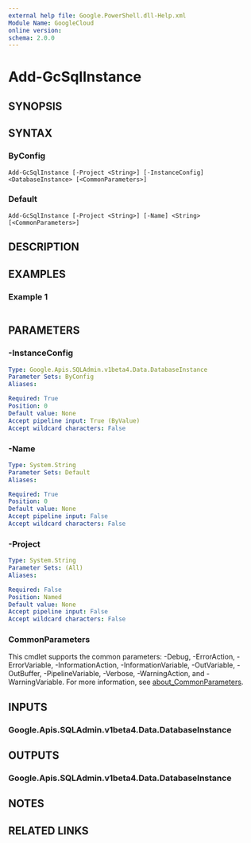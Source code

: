 ```yaml
---
external help file: Google.PowerShell.dll-Help.xml
Module Name: GoogleCloud
online version:
schema: 2.0.0
---
```


# Add-GcSqlInstance

## SYNOPSIS


## SYNTAX

### ByConfig
```
Add-GcSqlInstance [-Project <String>] [-InstanceConfig] <DatabaseInstance> [<CommonParameters>]
```

### Default
```
Add-GcSqlInstance [-Project <String>] [-Name] <String> [<CommonParameters>]
```

## DESCRIPTION


## EXAMPLES

### Example 1
```powershell

```



## PARAMETERS

### -InstanceConfig


```yaml
Type: Google.Apis.SQLAdmin.v1beta4.Data.DatabaseInstance
Parameter Sets: ByConfig
Aliases:

Required: True
Position: 0
Default value: None
Accept pipeline input: True (ByValue)
Accept wildcard characters: False
```

### -Name


```yaml
Type: System.String
Parameter Sets: Default
Aliases:

Required: True
Position: 0
Default value: None
Accept pipeline input: False
Accept wildcard characters: False
```

### -Project


```yaml
Type: System.String
Parameter Sets: (All)
Aliases:

Required: False
Position: Named
Default value: None
Accept pipeline input: False
Accept wildcard characters: False
```

### CommonParameters
This cmdlet supports the common parameters: -Debug, -ErrorAction, -ErrorVariable, -InformationAction, -InformationVariable, -OutVariable, -OutBuffer, -PipelineVariable, -Verbose, -WarningAction, and -WarningVariable. For more information, see [about_CommonParameters](http://go.microsoft.com/fwlink/?LinkID=113216).

## INPUTS

### Google.Apis.SQLAdmin.v1beta4.Data.DatabaseInstance

## OUTPUTS

### Google.Apis.SQLAdmin.v1beta4.Data.DatabaseInstance

## NOTES

## RELATED LINKS
